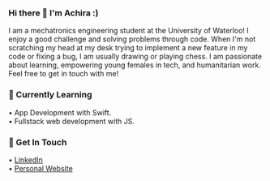 ### Hi there 👋 I'm Achira :)
<!--
**achirasarker/achirasarker** is a ✨ _special_ ✨ repository because its `README.md` (this file) appears on your GitHub profile.

Here are some ideas to get you started:

- 🔭 I’m currently working on ...
- 🌱 I’m currently learning ...
- 👯 I’m looking to collaborate on ...
- 🤔 I’m looking for help with ...
- 💬 Ask me about ...
- 📫 How to reach me: ...
- 😄 Pronouns: ...
- ⚡ Fun fact: ...
-->

I am a mechatronics engineering student at the University of Waterloo! I enjoy a good challenge and solving problems through code. When I'm not scratching my head at my desk trying to implement a new feature in my code or fixing a bug, I am usually drawing or playing chess. I am passionate about learning, empowering young females in tech, and humanitarian work. Feel free to get in touch with me! 

### 🌱 Currently Learning 
• App Development with Swift. <br>
• Fullstack web development with JS.

### 💬 Get In Touch 
• <a href="https://www.linkedin.com/in/achirasarker/">LinkedIn</a> <br>
• <a href="https://achirasarker.me">Personal Website</a> 
